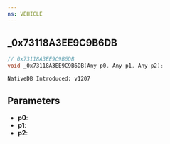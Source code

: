 ```yaml
---
ns: VEHICLE
---
```

## _0x73118A3EE9C9B6DB

```c
// 0x73118A3EE9C9B6DB
void _0x73118A3EE9C9B6DB(Any p0, Any p1, Any p2);
```

```
NativeDB Introduced: v1207
```

## Parameters
* **p0**:
* **p1**:
* **p2**:
